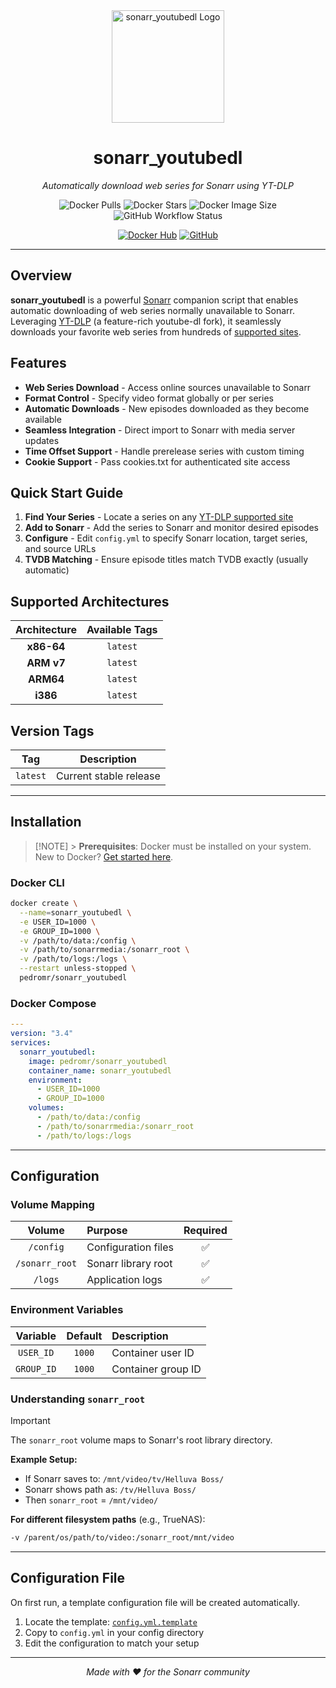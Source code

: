 <div align="center">

<img src="https://raw.githubusercontent.com/gokuu/sonarr_youtubedl/refs/heads/main/logo.png" alt="sonarr_youtubedl Logo" width="180" height="180">

# sonarr_youtubedl

_Automatically download web series for Sonarr using YT-DLP_

![Docker Pulls](https://img.shields.io/docker/pulls/pedromr/sonarr_youtubedl?style=flat-square)
![Docker Stars](https://img.shields.io/docker/stars/pedromr/sonarr_youtubedl?style=flat-square)
![Docker Image Size](https://img.shields.io/docker/image-size/pedromr/sonarr_youtubedl/latest)
![GitHub Workflow Status](https://img.shields.io/github/actions/workflow/status/gokuu/sonarr_youtubedl/main.yaml?style=flat-square)

[![Docker Hub](https://img.shields.io/badge/Open%20On-DockerHub-blue?style=for-the-badge&logo=docker)](https://hub.docker.com/r/pedromr/sonarr_youtubedl)
[![GitHub](https://img.shields.io/badge/GitHub-Repository-blue?style=for-the-badge&logo=github)](https://github.com/gokuu/sonarr_youtubedl)

</div>

---

## Overview

**sonarr_youtubedl** is a powerful [Sonarr](https://sonarr.tv/) companion script that enables automatic downloading of web series normally unavailable to Sonarr. Leveraging [YT-DLP](https://github.com/yt-dlp/yt-dlp) (a feature-rich youtube-dl fork), it seamlessly downloads your favorite web series from hundreds of [supported sites](https://github.com/yt-dlp/yt-dlp/blob/master/supportedsites.md).

## Features

- **Web Series Download** - Access online sources unavailable to Sonarr
- **Format Control** - Specify video format globally or per series
- **Automatic Downloads** - New episodes downloaded as they become available
- **Seamless Integration** - Direct import to Sonarr with media server updates
- **Time Offset Support** - Handle prerelease series with custom timing
- **Cookie Support** - Pass cookies.txt for authenticated site access

## Quick Start Guide

1. **Find Your Series** - Locate a series on any [YT-DLP supported site](https://github.com/yt-dlp/yt-dlp/blob/master/supportedsites.md)
2. **Add to Sonarr** - Add the series to Sonarr and monitor desired episodes
3. **Configure** - Edit `config.yml` to specify Sonarr location, target series, and source URLs
4. **TVDB Matching** - Ensure episode titles match TVDB exactly (usually automatic)

## Supported Architectures

| Architecture | Available Tags |
| :----------: | :------------: |
|  **x86-64**  |    `latest`    |
|  **ARM v7**  |    `latest`    |
|  **ARM64**   |    `latest`    |
|   **i386**   |    `latest`    |

## Version Tags

|   Tag    |      Description       |
| :------: | :--------------------: |
| `latest` | Current stable release |

---

## Installation

> [!NOTE] > **Prerequisites**: Docker must be installed on your system. New to Docker? [Get started here](https://docs.docker.com/get-started/).

### Docker CLI

```bash
docker create \
  --name=sonarr_youtubedl \
  -e USER_ID=1000 \
  -e GROUP_ID=1000 \
  -v /path/to/data:/config \
  -v /path/to/sonarrmedia:/sonarr_root \
  -v /path/to/logs:/logs \
  --restart unless-stopped \
  pedromr/sonarr_youtubedl
```

### Docker Compose

```yaml
---
version: "3.4"
services:
  sonarr_youtubedl:
    image: pedromr/sonarr_youtubedl
    container_name: sonarr_youtubedl
    environment:
      - USER_ID=1000
      - GROUP_ID=1000
    volumes:
      - /path/to/data:/config
      - /path/to/sonarrmedia:/sonarr_root
      - /path/to/logs:/logs
```

---

## Configuration

### Volume Mapping

|     Volume     | Purpose             | Required |
| :------------: | :------------------ | :------: |
|   `/config`    | Configuration files |    ✅    |
| `/sonarr_root` | Sonarr library root |    ✅    |
|    `/logs`     | Application logs    |    ✅    |

### Environment Variables

|  Variable  | Default | Description        |
| :--------: | :-----: | :----------------- |
| `USER_ID`  | `1000`  | Container user ID  |
| `GROUP_ID` | `1000`  | Container group ID |

### Understanding `sonarr_root`

> [!IMPORTANT]
> The `sonarr_root` volume maps to Sonarr's root library directory.

**Example Setup:**

- If Sonarr saves to: `/mnt/video/tv/Helluva Boss/`
- Sonarr shows path as: `/tv/Helluva Boss/`
- Then `sonarr_root` = `/mnt/video/`

**For different filesystem paths** (e.g., TrueNAS):

```bash
-v /parent/os/path/to/video:/sonarr_root/mnt/video
```

---

## Configuration File

On first run, a template configuration file will be created automatically.

1. Locate the template: [`config.yml.template`](./app/config.yml.template)
2. Copy to `config.yml` in your config directory
3. Edit the configuration to match your setup

<div align="center">

---

_Made with ❤️ for the Sonarr community_

</div>
